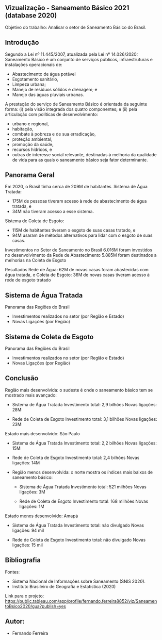## Vizualização - Saneamento Básico 2021 (database 2020)

Objetivo do trabalho:
Analisar o setor de Saneamento Básico do Brasil.


## Introdução

Segundo a Lei nº 11.445/2007, atualizada pela Lei nº 14.026/2020:
Saneamento Básico é um conjunto de serviços públicos, infraestruturas e instalações operacionais de:
 - Abastecimento de água potável
 - Esgotamento sanitário,
 - Limpeza urbana;
 - Manejo de resíduos sólidos e drenagem; e
 - Manejo das águas pluviais urbanas.

A prestação do serviço de Saneamento Básico é orientada da seguinte forma:
 (i)  pela visão integrada dos quatro componentes; e
 (ii) pela articulação com políticas de desenvolvimento:
   - urbano e regional,
   - habitação,
   - combate à pobreza e de sua erradicação,
   - proteção ambiental,
   - promoção da saúde,
   - recursos hídricos, e
   - outras de interesse social relevante, destinadas à melhoria da qualidade de vida para as quais o saneamento básico seja fator determinante.

## Panorama Geral

Em 2020, o Brasil tinha cerca de 209M de habitantes.
Sistema de Água Tratada: 
- 175M de pessoas tiveram acesso à rede de abastecimento de água tratada, e
- 34M não tiveram acesso a esse sistema.

Sistema de Coleta de Esgoto:
- 115M de habitantes tiveram o esgoto de suas casas tratado, e
- 94M usaram de métodos alternativos para lidar com o esgoto de suas casas.

Investimentos no Setor de Saneamento no Brasil
6.016M foram investidos no desenvolvimento da Rede de Abastecimento
5.885M foram destinados a melhorias na Coleta de  Esgoto

Resultados
Rede de Água: 62M de novas casas foram abastecidas com água tratada, e
Coleta de Esgoto: 36M de novas casas tiveram acesso à rede de esgoto tratado


## Sistema de Água Tratada

Panorama das Regiões do Brasil
- Investimentos realizados no setor (por Região e Estado)
- Novas Ligações (por Região)


## Sistema de Coleta de Esgoto

Panorama das Regiões do Brasil
- Investimentos realizados no setor (por Região e Estado)
- Novas Ligações (por Região)

## Conclusão

Região mais desenvolvida: o sudeste é onde o saneamento básico tem se mostrado mais avançado:
  - Sistema de Água Tratada
    Investimento total: 2,9 bilhões
    Novas ligações: 28M

  - Rede de Coleta de Esgoto
    Investimento total: 3,1 bilhões
    Novas ligações: 23M

Estado mais desenvolvido: São Paulo
  - Sistema de Água Tratada
    Investimento total: 2,2 bilhões
    Novas ligações: 15M

  - Rede de Coleta de Esgoto
    Investimento total: 2,4 bilhões
    Novas ligações: 14M

- Região menos desenvolvida: o norte mostra os índices mais baixos de saneamento básico:
  - Sistema de Água Tratada
    Investimento total: 521 milhões
    Novas ligações: 3M

  - Rede de Coleta de Esgoto
    Investimento total: 168 milhões
    Novas ligações: 1M

Estado menos desenvolvido: Amapá
  - Sistema de Água Tratada
    Investimento total: não divulgado
    Novas ligações: 94 mil

  - Rede de Coleta de Esgoto
    Investimento total: não divulgado
    Novas ligações: 15 mil


## Bibliografia

Fontes:
- Sistema Nacional de Informações sobre Saneamento (SNIS 2020).
- Instituto Brasileiro de Geografia e Estatística (2020)

Link para o projeto:
https://public.tableau.com/app/profile/fernando.ferreira8852/viz/SaneamentoBsico2020/gua?publish=yes


## Autor:
- Fernando Ferreira




